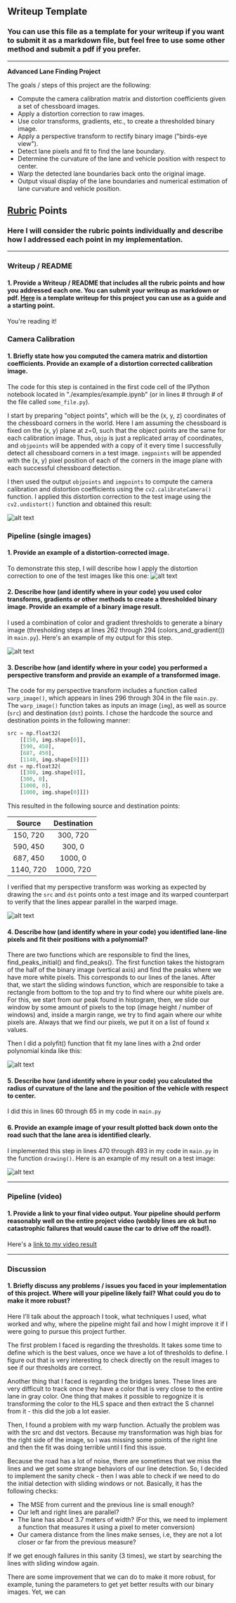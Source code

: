 ## Writeup Template

### You can use this file as a template for your writeup if you want to submit it as a markdown file, but feel free to use some other method and submit a pdf if you prefer.

---

**Advanced Lane Finding Project**

The goals / steps of this project are the following:

* Compute the camera calibration matrix and distortion coefficients given a set of chessboard images.
* Apply a distortion correction to raw images.
* Use color transforms, gradients, etc., to create a thresholded binary image.
* Apply a perspective transform to rectify binary image ("birds-eye view").
* Detect lane pixels and fit to find the lane boundary.
* Determine the curvature of the lane and vehicle position with respect to center.
* Warp the detected lane boundaries back onto the original image.
* Output visual display of the lane boundaries and numerical estimation of lane curvature and vehicle position.

[//]: # (Image References)

[image1]: ./examples/undistort_output.png "Undistorted"
[image2]: ./test_images/test1.jpg "Road Transformed"
[image3]: ./examples/binary.png "Binary Example"
[image4]: ./examples/warped_straight_lines.png "Warp Example"
[image5]: ./examples/color_fit_lines.png "Fit Visual"
[image6]: ./examples/example_output.png "Output"
[video1]: ./project_video.mp4 "Video"

## [Rubric](https://review.udacity.com/#!/rubrics/571/view) Points

### Here I will consider the rubric points individually and describe how I addressed each point in my implementation.  

---

### Writeup / README

#### 1. Provide a Writeup / README that includes all the rubric points and how you addressed each one.  You can submit your writeup as markdown or pdf.  [Here](https://github.com/udacity/CarND-Advanced-Lane-Lines/blob/master/writeup_template.md) is a template writeup for this project you can use as a guide and a starting point.  

You're reading it!

### Camera Calibration

#### 1. Briefly state how you computed the camera matrix and distortion coefficients. Provide an example of a distortion corrected calibration image.

The code for this step is contained in the first code cell of the IPython notebook located in "./examples/example.ipynb" (or in lines # through # of the file called `some_file.py`).  

I start by preparing "object points", which will be the (x, y, z) coordinates of the chessboard corners in the world. Here I am assuming the chessboard is fixed on the (x, y) plane at z=0, such that the object points are the same for each calibration image.  Thus, `objp` is just a replicated array of coordinates, and `objpoints` will be appended with a copy of it every time I successfully detect all chessboard corners in a test image.  `imgpoints` will be appended with the (x, y) pixel position of each of the corners in the image plane with each successful chessboard detection.  

I then used the output `objpoints` and `imgpoints` to compute the camera calibration and distortion coefficients using the `cv2.calibrateCamera()` function.  I applied this distortion correction to the test image using the `cv2.undistort()` function and obtained this result: 

![alt text][image1]

### Pipeline (single images)

#### 1. Provide an example of a distortion-corrected image.

To demonstrate this step, I will describe how I apply the distortion correction to one of the test images like this one:
![alt text][image2]

#### 2. Describe how (and identify where in your code) you used color transforms, gradients or other methods to create a thresholded binary image.  Provide an example of a binary image result.

I used a combination of color and gradient thresholds to generate a binary image (thresholding steps at lines 262 through 294 (colors_and_gradient()) in `main.py`).  Here's an example of my output for this step. 

![alt text][image3]

#### 3. Describe how (and identify where in your code) you performed a perspective transform and provide an example of a transformed image.

The code for my perspective transform includes a function called `warp_image()`, which appears in lines 296 through 304 in the file `main.py`.  The `warp_image()` function takes as inputs an image (`img`), as well as source (`src`) and destination (`dst`) points.  I chose the hardcode the source and destination points in the following manner:

```python
src = np.float32(
    [[150, img.shape[0]],
    [590, 450],
    [687, 450],
    [1140, img.shape[0]]])
dst = np.float32(
    [[300, img.shape[0]],
    [300, 0],
    [1000, 0],
    [1000, img.shape[0]]])
```

This resulted in the following source and destination points:

| Source        | Destination   | 
|:-------------:|:-------------:| 
| 150, 720      | 300, 720        | 
| 590, 450      | 300, 0      |
| 687, 450     | 1000, 0      |
| 1140, 720      | 1000, 720        |

I verified that my perspective transform was working as expected by drawing the `src` and `dst` points onto a test image and its warped counterpart to verify that the lines appear parallel in the warped image.

![alt text][image4]

#### 4. Describe how (and identify where in your code) you identified lane-line pixels and fit their positions with a polynomial?

There are two functions which are responsible to find the lines, find_peaks_initial() and find_peaks(). The first function takes the histogram of the half of the binary image (vertical axis) and find the peaks where we have more white pixels. This corresponds to our lines of the lanes. After that, we start the sliding windows function, which are responsible to take a rectangle from bottom to the top and try to find where our white pixels are. For this, we start from our peak found in histogram, then, we slide our window by some amount of pixels to the top (image height / number of windows) and, inside a margin range, we try to find again where our white pixels are.
Always that we find our pixels, we put it on a list of found x values.  

Then I did a polyfit() function that fit my lane lines with a 2nd order polynomial kinda like this:

![alt text][image5]

#### 5. Describe how (and identify where in your code) you calculated the radius of curvature of the lane and the position of the vehicle with respect to center.

I did this in lines 60 through 65 in my code in `main.py`

#### 6. Provide an example image of your result plotted back down onto the road such that the lane area is identified clearly.

I implemented this step in lines 470 through 493 in my code in `main.py` in the function `drawing()`.  Here is an example of my result on a test image:

![alt text][image6]

---

### Pipeline (video)
#### 1. Provide a link to your final video output.  Your pipeline should perform reasonably well on the entire project video (wobbly lines are ok but no catastrophic failures that would cause the car to drive off the road!).

Here's a [link to my video result](./project_video.mp4)

---

### Discussion

#### 1. Briefly discuss any problems / issues you faced in your implementation of this project.  Where will your pipeline likely fail?  What could you do to make it more robust?

Here I'll talk about the approach I took, what techniques I used, what worked and why, where the pipeline might fail and how I might improve it if I were going to pursue this project further.

The first problem I faced is regarding the thresholds. It takes some time to define which is the best values, once we have a lot of thresholds to define. I figure out that is very interesting to check directly on the result images to see if our thresholds are correct.

Another thing that I faced is regarding the bridges lanes. These lines are very difficult to track once they have a color that is very close to the entire lane in gray color. One thing that makes it possible to regognize it is transforming the color to the HLS space and then extract the S channel from it - this did the job a lot easier.

Then, I found a problem with my warp function. Actually the problem was with the src and dst vectors. Because my transformation was high bias for the right side of the image, so I was missing some points of the right line and then the fit was doing terrible until I find this issue.

Because the road has a lot of noise, there are sometimes that we miss the lines and we get some strange behaviors of our line detection. So, I decided to implement the sanity check - then I was able to check if we need to do the initial detection with sliding windows or not. Basically, it has the following checks:

* The MSE from current and the previous line is small enough?
* Our left and right lines are parallel?
* The lane has about 3.7 meters of width? (For this, we need to implement a function that measures it using a pixel to meter conversion)
* Our camera distance from the lines make senses, i.e, they are not a lot closer or far from the previous measure?

If we get enough failures in this sanity (3 times), we start by searching the lines with sliding window again.

There are some improvement that we can do to make it more robust, for example, tuning the parameters to get yet better results with our binary images. Yet, we can 
  
